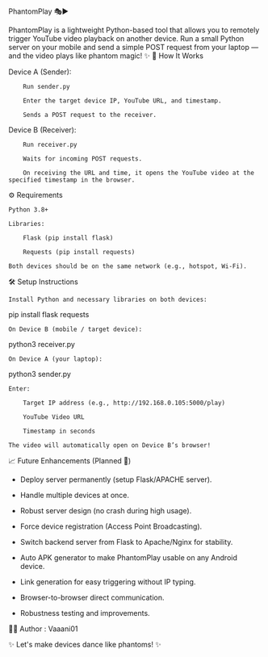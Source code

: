 PhantomPlay 🎭▶️

PhantomPlay is a lightweight Python-based tool that allows you to remotely trigger YouTube video playback on another device.
Run a small Python server on your mobile and send a simple POST request from your laptop — and the video plays like phantom magic! ✨
🚀 How It Works

  Device A (Sender):

        Run sender.py

        Enter the target device IP, YouTube URL, and timestamp.

        Sends a POST request to the receiver.

  Device B (Receiver):

        Run receiver.py

        Waits for incoming POST requests.

        On receiving the URL and time, it opens the YouTube video at the specified timestamp in the browser.

⚙️ Requirements

    Python 3.8+

    Libraries:

        Flask (pip install flask)

        Requests (pip install requests)

    Both devices should be on the same network (e.g., hotspot, Wi-Fi).

🛠️ Setup Instructions

    Install Python and necessary libraries on both devices:

pip install flask requests

    On Device B (mobile / target device):

python3 receiver.py

    On Device A (your laptop):

python3 sender.py

    Enter:

        Target IP address (e.g., http://192.168.0.105:5000/play)

        YouTube Video URL

        Timestamp in seconds

    The video will automatically open on Device B’s browser!

📈 Future Enhancements (Planned 🚧)

  - Deploy server permanently (setup Flask/APACHE server).
  
  - Handle multiple devices at once.
  
  - Robust server design (no crash during high usage).
  
  - Force device registration (Access Point Broadcasting).
  
  - Switch backend server from Flask to Apache/Nginx for stability.
  
  - Auto APK generator to make PhantomPlay usable on any Android device.
  
  - Link generation for easy triggering without IP typing.
  
  - Browser-to-browser direct communication.
  
  - Robustness testing and improvements.

👩‍💻 Author : Vaaani01

✨ Let's make devices dance like phantoms! ✨
